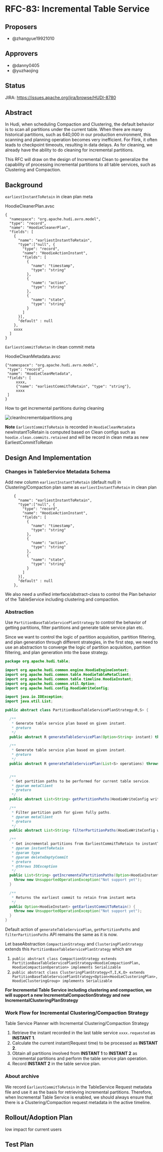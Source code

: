 <!--
  Licensed to the Apache Software Foundation (ASF) under one or more
  contributor license agreements.  See the NOTICE file distributed with
  this work for additional information regarding copyright ownership.
  The ASF licenses this file to You under the Apache License, Version 2.0
  (the "License"); you may not use this file except in compliance with
  the License.  You may obtain a copy of the License at

       http://www.apache.org/licenses/LICENSE-2.0

  Unless required by applicable law or agreed to in writing, software
  distributed under the License is distributed on an "AS IS" BASIS,
  WITHOUT WARRANTIES OR CONDITIONS OF ANY KIND, either express or implied.
  See the License for the specific language governing permissions and
  limitations under the License.
-->
# RFC-83: Incremental Table Service

## Proposers

- @zhangyue19921010

## Approvers
- @danny0405
- @yuzhaojing

## Status

JIRA: https://issues.apache.org/jira/browse/HUDI-8780

## Abstract

In Hudi, when scheduling Compaction and Clustering, the default behavior is to scan all partitions under the current table. 
When there are many historical partitions, such as 640,000 in our production environment, this scanning and planning operation becomes very inefficient. 
For Flink, it often leads to checkpoint timeouts, resulting in data delays.
As for cleaning, we already have the ability to do cleaning for incremental partitions.

This RFC will draw on the design of Incremental Clean to generalize the capability of processing incremental partitions to all table services, such as Clustering and Compaction.

## Background

`earliestInstantToRetain` in clean plan meta

HoodieCleanerPlan.avsc

```text
{
  "namespace": "org.apache.hudi.avro.model",
  "type": "record",
  "name": "HoodieCleanerPlan",
  "fields": [
    {
      "name": "earliestInstantToRetain",
      "type":["null", {
        "type": "record",
        "name": "HoodieActionInstant",
        "fields": [
          {
            "name": "timestamp",
            "type": "string"
          },
          {
            "name": "action",
            "type": "string"
          },
          {
            "name": "state",
            "type": "string"
          }
        ]
      }],
      "default" : null
    },
    xxxx
  ]
}
```

`EarliestCommitToRetan` in clean commit meta

HoodieCleanMetadata.avsc

```text
{"namespace": "org.apache.hudi.avro.model",
 "type": "record",
 "name": "HoodieCleanMetadata",
 "fields": [
     xxxx,
     {"name": "earliestCommitToRetain", "type": "string"},
     xxxx
 ]
}
```
How to get incremental partitions during cleaning

![cleanIncrementalpartitions.png](cleanIncrementalpartitions.png)

**Note**
`EarliestCommitToRetain` is recorded in `HoodieCleanMetadata`
newInstantToRetain is computed based on Clean configs such as `hoodie.clean.commits.retained` and will be record in clean meta as new EarliestCommitToRetain

## Design And Implementation

### Changes in TableService Metadata Schema

Add new column `earliestInstantToRetain` (default null) in Clustering/Compaction plan same as `earliestInstantToRetain` in clean plan

```text
    {
      "name": "earliestInstantToRetain",
      "type":["null", {
        "type": "record",
        "name": "HoodieActionInstant",
        "fields": [
          {
            "name": "timestamp",
            "type": "string"
          },
          {
            "name": "action",
            "type": "string"
          },
          {
            "name": "state",
            "type": "string"
          }
        ]
      }],
      "default" : null
    },
```

We also need a unified interface/abstract-class to control the Plan behavior of the TableService including clustering and compaction.

### Abstraction

Use `PartitionBaseTableServicePlanStrategy` to control the behavior of getting partitions, filter partitions and generate table service plan etc.

Since we want to control the logic of partition acquisition, partition filtering, and plan generation through different strategies, 
in the first step, we need to use an abstraction to converge the logic of partition acquisition, partition filtering, and plan generation into the base strategy.

```java
package org.apache.hudi.table;

import org.apache.hudi.common.engine.HoodieEngineContext;
import org.apache.hudi.common.table.HoodieTableMetaClient;
import org.apache.hudi.common.table.timeline.HoodieInstant;
import org.apache.hudi.common.util.Option;
import org.apache.hudi.config.HoodieWriteConfig;

import java.io.IOException;
import java.util.List;

public abstract class PartitionBaseTableServicePlanStrategy<R,S> {

  /**
   * Generate table service plan based on given instant.
   * @return
   */
  public abstract R generateTableServicePlan(Option<String> instant) throws IOException;

  /**
   * Generate table service plan based on given instant.
   * @return
   */
  public abstract R generateTableServicePlan(List<S> operations) throws IOException;


  /**
   * Get partition paths to be performed for current table service.
   * @param metaClient
   * @return
   */
  public abstract List<String> getPartitionPaths(HoodieWriteConfig writeConfig, HoodieTableMetaClient metaClient, HoodieEngineContext engineContext);

  /**
   * Filter partition path for given fully paths.
   * @param metaClient
   * @return
   */
  public abstract List<String> filterPartitionPaths(HoodieWriteConfig writeConfig, List<String> partitionPaths);

  /**
   * Get incremental partitions from EarliestCommitToRetain to instantToRetain
   * @param instantToRetain
   * @param type
   * @param deleteEmptyCommit
   * @return
   * @throws IOException
   */
  public List<String> getIncrementalPartitionPaths(Option<HoodieInstant> instantToRetain) {
    throw new UnsupportedOperationException("Not support yet");
  }

  /**
   * Returns the earliest commit to retain from instant meta
   */
  public Option<HoodieInstant> getEarliestCommitToRetain() {
    throw new UnsupportedOperationException("Not support yet");
  }
}

```

Default action of `generateTableServicePlan`, `getPartitionPaths` and `filterPartitionPaths` API remains the same as it is now.

Let baseAbstraction `CompactionStrategy` and `ClusteringPlanStrategy` extends this `PartitionBaseTableServicePlanStrategy` which are
1. `public abstract class CompactionStrategy extends PartitionBaseTableServicePlanStrategy<HoodieCompactionPlan, HoodieCompactionOperation> implements Serializable`
2. `public abstract class ClusteringPlanStrategy<T,I,K,O> extends PartitionBaseTableServicePlanStrategy<Option<HoodieClusteringPlan>, HoodieClusteringGroup> implements Serializable`

**For Incremental Table Service including clustering and compaction, we will support a new IncrementalCompactionStrategy and 
new IncrementalClusteringPlanStrategy**


### Work Flow for Incremental Clustering/Compaction Strategy

Table Service Planner with Incremental Clustering/Compaction Strategy
1. Retrieve the instant recorded in the last table service `xxxx.requested` as **INSTANT 1**.
2. Calculate the current instant(Request time) to be processed as **INSTANT 2**.
3. Obtain all partitions involved from **INSTANT 1** to **INSTANT 2** as incremental partitions and perform the table service plan operation.
4. Record **INSTANT 2** in the table service plan.


### About archive

We record `EarliestCommitToRetain` in the TableService Request metadata file and use it as the basis for retrieving incremental partitions. 
Therefore, when Incremental Table Service is enabled, we should always ensure that there is a Clustering/Compaction request metadata in the active timeline.

## Rollout/Adoption Plan

low impact for current users

## Test Plan